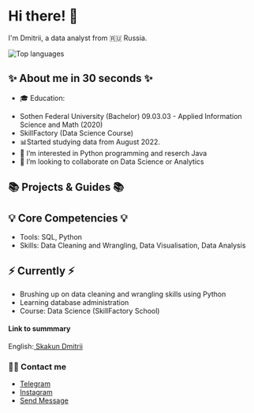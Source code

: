 # Hi there! :wave:

I'm Dmitrii, a data analyst from :ru: Russia.

![Top languages](https://github-readme-stats.vercel.app/api/top-langs/?username=dl98Sk&layout=compact)

## ✨ About me in 30 seconds ✨ 
* 🎓 Education:
- Sothen Federal University (Bachelor)  09.03.03 - Applied Information Science and Math (2020)
- SkillFactory (Data Science Course)
- 📊Started studying data from August 2022.
- 👀 I’m interested in Python programming and reserch Java
- 💞️ I’m looking to collaborate on Data Science or Analytics


## 📚 Projects & Guides 📚

<!---
- For my portfolio guide, click (link)
- How to transition into Data Analytics? Click (link)
--->
## 💡 Core Competencies 💡
- Tools: SQL, Python
- Skills: Data Cleaning and Wrangling, Data Visualisation, Data Analysis 

## ⚡️ Currently ⚡️
- Brushing up on data cleaning and wrangling skills using Python
- Learning database administration
- Course: Data Science (SkillFactory School)

#### Link to summmary
English:[ Skakun Dmitrii](https://drive.google.com/file/d/1pa4oSOqRaX9lhRP3Z4VH8BKEoVJq9UIT/view?usp=sharing)

### 🙌🏻 Contact me
- [Telegram](https://t.me/DimaSkak485)
- [Instagram](https://www.instagram.com/skakun_dr/)
- <a href="mailto:skakundima.458@gmail.com">Send Message</a>


<!---
dI98Sk/dI98Sk is a ✨ special ✨ repository because its `README.md` (this file) appears on your GitHub profile.
You can click the Preview link to take a look at your changes.
--->
